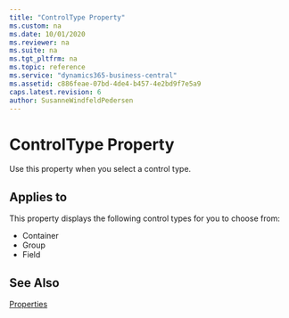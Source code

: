 ```yaml
---
title: "ControlType Property"
ms.custom: na
ms.date: 10/01/2020
ms.reviewer: na
ms.suite: na
ms.tgt_pltfrm: na
ms.topic: reference
ms.service: "dynamics365-business-central"
ms.assetid: c886feae-07bd-4de4-b457-4e2bd9f7e5a9
caps.latest.revision: 6
author: SusanneWindfeldPedersen
---
```


# ControlType Property

Use this property when you select a control type.  
  
## Applies to  

This property displays the following control types for you to choose from:  
  
- Container  
- Group  
- Field  
  
## See Also

[Properties](devenv-properties.md)